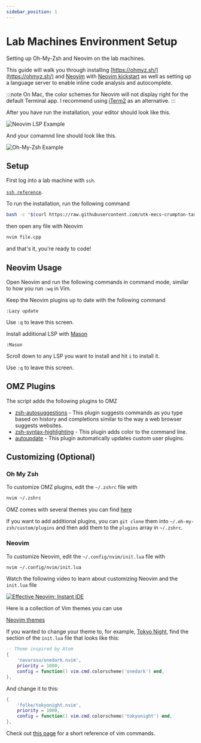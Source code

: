 ```yaml
---
sidebar_position: 1
---
```


# Lab Machines Environment Setup

Setting up Oh-My-Zsh and Neovim on the lab machines.

This guide will walk you through installing [https://ohmyz.sh/](https://ohmyz.sh/) and [Neovim](https://neovim.io/) with [Neovim kickstart](https://github.com/nvim-lua/kickstart.nvim) as well as setting up a language server to enable inline code analysis and autocomplete.

:::note
On Mac, the color schemes for Neovim will not display right for the default Terminal app. I recommend using [iTerm2](https://iterm2.com/) as an alternative.
:::

After you have run the installation, your editor should look like this.

![Neovim LSP Example](@site/static/img/nvim-lsp-example.png)

And your comamnd line should look like this.

![Oh-My-Zsh Example](@site/static/img/omz-example.png)

## Setup

First log into a lab machine with `ssh`.

[`ssh reference`](/docs/reference/common-linux-commands#logging-into-the-lab-machines).

To run the installation, run the following command

```bash
bash -c "$(curl https://raw.githubusercontent.com/utk-eecs-crumpton-tas/cs102-downloads/main/scripts/install.bash)"
```

then open any file with Neovim

```bash
nvim file.cpp
```

and that's it, you're ready to code!

## Neovim Usage

Open Neovim and run the following commands in command mode, similar to how you run `:wq` in Vim.

Keep the Neovim plugins up to date with the following command

```vim
:Lazy update
```

Use `:q` to leave this screen.

Install additional LSP with [Mason](https://github.com/williamboman/mason-lspconfig.nvim#available-lsp-servers)

```vim
:Mason
```

Scroll down to any LSP you want to install and hit `i` to install it.

Use `:q` to leave this screen.

## OMZ Plugins

The script adds the following plugins to OMZ

- [zsh-autosuggestions](https://github.com/zsh-users/zsh-autosuggestions) - This plugin suggests commands as you type based on history and completions similar to the way a web browser suggests websites.
- [zsh-syntax-highlighting](https://github.com/zsh-users/zsh-syntax-highlighting) - This plugin adds color to the command line.
- [autoupdate](https://github.com/tamcore/autoupdate-oh-my-zsh-plugins) - This plugin automatically updates custom user plugins.

## Customizing (Optional)

### Oh My Zsh

To customize OMZ plugins, edit the `~/.zshrc` file with

```bash
nvim ~/.zshrc
```

OMZ comes with several themes you can find [here](https://github.com/ohmyzsh/ohmyzsh/wiki/Themes)

If you want to add additional plugins, you can `git clone` them into `~/.oh-my-zsh/custom/plugins` and then add them to the `plugins` array in `~/.zshrc`.

### Neovim

To customize Neovim, edit the `~/.config/nvim/init.lua` file with

```bash
nvim ~/.config/nvim/init.lua
```

Watch the following video to learn about customizing Neovim and the `init.lua` file

[![Effective Neovim: Instant IDE](https://img.youtube.com/vi/stqUbv-5u2s/0.jpg)](https://youtu.be/stqUbv-5u2s?t=226)

Here is a collection of Vim themes you can use

[Neovim themes](https://vimcolorschemes.com/)

If you wanted to change your theme to, for example, [Tokyo Night](https://github.com/folke/tokyonight.nvim), find the section of the `init.lua` file that looks like this:

```lua
-- Theme inspired by Atom
{
    'navarasu/onedark.nvim',
    priority = 1000,
    config = function() vim.cmd.colorscheme('onedark') end,
},
```

And change it to this:

```lua
{
    'folke/tokyonight.nvim',
    priority = 1000,
    config = function() vim.cmd.colorscheme('tokyonight') end,
},
```

Check out [this page](/docs/reference/vim-cheatsheet) for a short reference of vim commands.
